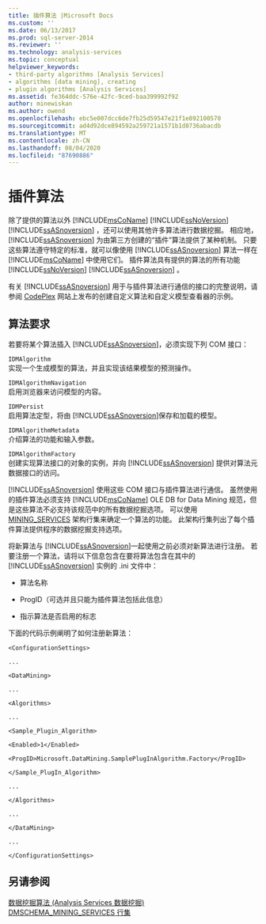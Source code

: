 ```yaml
---
title: 插件算法 |Microsoft Docs
ms.custom: ''
ms.date: 06/13/2017
ms.prod: sql-server-2014
ms.reviewer: ''
ms.technology: analysis-services
ms.topic: conceptual
helpviewer_keywords:
- third-party algorithms [Analysis Services]
- algorithms [data mining], creating
- plugin algorithms [Analysis Services]
ms.assetid: fe364ddc-576e-42fc-9ced-baa399992f92
author: minewiskan
ms.author: owend
ms.openlocfilehash: ebc5e007dcc6de7fb25d59547e21f1e892100570
ms.sourcegitcommit: ad4d92dce894592a259721a1571b1d8736abacdb
ms.translationtype: MT
ms.contentlocale: zh-CN
ms.lasthandoff: 08/04/2020
ms.locfileid: "87690886"
---
```

# <a name="plugin-algorithms"></a>插件算法
  除了提供的算法以外 [!INCLUDE[msCoName](../../includes/msconame-md.md)] [!INCLUDE[ssNoVersion](../../includes/ssnoversion-md.md)] [!INCLUDE[ssASnoversion](../../includes/ssasnoversion-md.md)] ，还可以使用其他许多算法进行数据挖掘。 相应地， [!INCLUDE[ssASnoversion](../../includes/ssasnoversion-md.md)] 为由第三方创建的“插件”算法提供了某种机制。 只要这些算法遵守特定的标准，就可以像使用 [!INCLUDE[ssASnoversion](../../includes/ssasnoversion-md.md)] 算法一样在 [!INCLUDE[msCoName](../../includes/msconame-md.md)] 中使用它们。 插件算法具有提供的算法的所有功能 [!INCLUDE[ssNoVersion](../../includes/ssnoversion-md.md)] [!INCLUDE[ssASnoversion](../../includes/ssasnoversion-md.md)] 。  
  
 有关 [!INCLUDE[ssASnoversion](../../includes/ssasnoversion-md.md)] 用于与插件算法进行通信的接口的完整说明，请参阅 [CodePlex](https://go.microsoft.com/fwlink/?LinkID=87843) 网站上发布的创建自定义算法和自定义模型查看器的示例。  
  
## <a name="algorithm-requirements"></a>算法要求  
 若要将某个算法插入 [!INCLUDE[ssASnoversion](../../includes/ssasnoversion-md.md)]，必须实现下列 COM 接口：  
  
 `IDMAlgorithm`  
 实现一个生成模型的算法，并且实现该结果模型的预测操作。  
  
 `IDMAlgorithmNavigation`  
 启用浏览器来访问模型的内容。  
  
 `IDMPersist`  
 启用算法定型，将由 [!INCLUDE[ssASnoversion](../../includes/ssasnoversion-md.md)]保存和加载的模型。  
  
 `IDMAlgorithmMetadata`  
 介绍算法的功能和输入参数。  
  
 `IDMAlgorithmFactory`  
 创建实现算法接口的对象的实例，并向 [!INCLUDE[ssASnoversion](../../includes/ssasnoversion-md.md)] 提供对算法元数据接口的访问。  
  
 [!INCLUDE[ssASnoversion](../../includes/ssasnoversion-md.md)] 使用这些 COM 接口与插件算法进行通信。 虽然使用的插件算法必须支持 [!INCLUDE[msCoName](../../includes/msconame-md.md)] OLE DB for Data Mining 规范，但是这些算法不必支持该规范中的所有数据挖掘选项。 可以使用 [MINING_SERVICES](https://docs.microsoft.com/bi-reference/schema-rowsets/data-mining/dmschema-mining-services-rowset) 架构行集来确定一个算法的功能。 此架构行集列出了每个插件算法提供程序的数据挖掘支持选项。  
  
 将新算法与 [!INCLUDE[ssASnoversion](../../includes/ssasnoversion-md.md)]一起使用之前必须对新算法进行注册。 若要注册一个算法，请将以下信息包含在要将算法包含在其中的 [!INCLUDE[ssASnoversion](../../includes/ssasnoversion-md.md)] 实例的 .ini 文件中：  
  
-   算法名称  
  
-   ProgID（可选并且只能为插件算法包括此信息）  
  
-   指示算法是否启用的标志  
  
 下面的代码示例阐明了如何注册新算法：  
  
 `<ConfigurationSettings>`  
  
 `...`  
  
 `<DataMining>`  
  
 `...`  
  
 `<Algorithms>`  
  
 `...`  
  
 `<Sample_Plugin_Algorithm>`  
  
 `<Enabled>1</Enabled>`  
  
 `<ProgID>Microsoft.DataMining.SamplePlugInAlgorithm.Factory</ProgID>`  
  
 `</Sample_PlugIn_Algorithm>`  
  
 `...`  
  
 `</Algorithms>`  
  
 `...`  
  
 `</DataMining>`  
  
 `...`  
  
 `</ConfigurationSettings>`  
  
## <a name="see-also"></a>另请参阅  
 [数据挖掘算法 &#40;Analysis Services 数据挖掘&#41;](data-mining-algorithms-analysis-services-data-mining.md)   
 [DMSCHEMA_MINING_SERVICES 行集](https://docs.microsoft.com/bi-reference/schema-rowsets/data-mining/dmschema-mining-services-rowset)  
  
  
